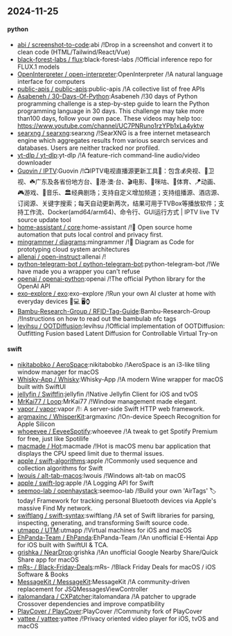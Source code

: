 ## 2024-11-25

#### python
* [abi / screenshot-to-code](https://github.com/abi/screenshot-to-code):abi /!Drop in a screenshot and convert it to clean code (HTML/Tailwind/React/Vue)
* [black-forest-labs / flux](https://github.com/black-forest-labs/flux):black-forest-labs /!Official inference repo for FLUX.1 models
* [OpenInterpreter / open-interpreter](https://github.com/OpenInterpreter/open-interpreter):OpenInterpreter /!A natural language interface for computers
* [public-apis / public-apis](https://github.com/public-apis/public-apis):public-apis /!A collective list of free APIs
* [Asabeneh / 30-Days-Of-Python](https://github.com/Asabeneh/30-Days-Of-Python):Asabeneh /!30 days of Python programming challenge is a step-by-step guide to learn the Python programming language in 30 days. This challenge may take more than100 days, follow your own pace. These videos may help too: https://www.youtube.com/channel/UC7PNRuno1rzYPb1xLa4yktw
* [searxng / searxng](https://github.com/searxng/searxng):searxng /!SearXNG is a free internet metasearch engine which aggregates results from various search services and databases. Users are neither tracked nor profiled.
* [yt-dlp / yt-dlp](https://github.com/yt-dlp/yt-dlp):yt-dlp /!A feature-rich command-line audio/video downloader
* [Guovin / IPTV](https://github.com/Guovin/IPTV):Guovin /!📺IPTV电视直播源更新工具🚀：包含💰央视、📡卫视、☘️广东及各省份地方台、🌊港·澳·台、🎬电影、🎥咪咕、🏀体育、🪁动画、🎮游戏、🎵音乐、🏛经典剧场；支持自定义增加频道；支持组播源、酒店源、订阅源、关键字搜索；每天自动更新两次，结果可用于TVBox等播放软件；支持工作流、Docker(amd64/arm64)、命令行、GUI运行方式 | IPTV live TV source update tool
* [home-assistant / core](https://github.com/home-assistant/core):home-assistant /!🏡 Open source home automation that puts local control and privacy first.
* [mingrammer / diagrams](https://github.com/mingrammer/diagrams):mingrammer /!🎨 Diagram as Code for prototyping cloud system architectures
* [allenai / open-instruct](https://github.com/allenai/open-instruct):allenai /!
* [python-telegram-bot / python-telegram-bot](https://github.com/python-telegram-bot/python-telegram-bot):python-telegram-bot /!We have made you a wrapper you can't refuse
* [openai / openai-python](https://github.com/openai/openai-python):openai /!The official Python library for the OpenAI API
* [exo-explore / exo](https://github.com/exo-explore/exo):exo-explore /!Run your own AI cluster at home with everyday devices 📱💻 🖥️⌚
* [Bambu-Research-Group / RFID-Tag-Guide](https://github.com/Bambu-Research-Group/RFID-Tag-Guide):Bambu-Research-Group /!Instructions on how to read out the bambulab nfc tags
* [levihsu / OOTDiffusion](https://github.com/levihsu/OOTDiffusion):levihsu /!Official implementation of OOTDiffusion: Outfitting Fusion based Latent Diffusion for Controllable Virtual Try-on

#### swift
* [nikitabobko / AeroSpace](https://github.com/nikitabobko/AeroSpace):nikitabobko /!AeroSpace is an i3-like tiling window manager for macOS
* [Whisky-App / Whisky](https://github.com/Whisky-App/Whisky):Whisky-App /!A modern Wine wrapper for macOS built with SwiftUI
* [jellyfin / Swiftfin](https://github.com/jellyfin/Swiftfin):jellyfin /!Native Jellyfin Client for iOS and tvOS
* [MrKai77 / Loop](https://github.com/MrKai77/Loop):MrKai77 /!Window management made elegant.
* [vapor / vapor](https://github.com/vapor/vapor):vapor /!💧 A server-side Swift HTTP web framework.
* [argmaxinc / WhisperKit](https://github.com/argmaxinc/WhisperKit):argmaxinc /!On-device Speech Recognition for Apple Silicon
* [whoeevee / EeveeSpotify](https://github.com/whoeevee/EeveeSpotify):whoeevee /!A tweak to get Spotify Premium for free, just like Spotilife
* [macmade / Hot](https://github.com/macmade/Hot):macmade /!Hot is macOS menu bar application that displays the CPU speed limit due to thermal issues.
* [apple / swift-algorithms](https://github.com/apple/swift-algorithms):apple /!Commonly used sequence and collection algorithms for Swift
* [lwouis / alt-tab-macos](https://github.com/lwouis/alt-tab-macos):lwouis /!Windows alt-tab on macOS
* [apple / swift-log](https://github.com/apple/swift-log):apple /!A Logging API for Swift
* [seemoo-lab / openhaystack](https://github.com/seemoo-lab/openhaystack):seemoo-lab /!Build your own 'AirTags' 🏷 today! Framework for tracking personal Bluetooth devices via Apple's massive Find My network.
* [swiftlang / swift-syntax](https://github.com/swiftlang/swift-syntax):swiftlang /!A set of Swift libraries for parsing, inspecting, generating, and transforming Swift source code.
* [utmapp / UTM](https://github.com/utmapp/UTM):utmapp /!Virtual machines for iOS and macOS
* [EhPanda-Team / EhPanda](https://github.com/EhPanda-Team/EhPanda):EhPanda-Team /!An unofficial E-Hentai App for iOS built with SwiftUI & TCA.
* [grishka / NearDrop](https://github.com/grishka/NearDrop):grishka /!An unofficial Google Nearby Share/Quick Share app for macOS
* [mRs- / Black-Friday-Deals](https://github.com/mRs-/Black-Friday-Deals):mRs- /!Black Friday Deals for macOS / iOS Software & Books
* [MessageKit / MessageKit](https://github.com/MessageKit/MessageKit):MessageKit /!A community-driven replacement for JSQMessagesViewController
* [italomandara / CXPatcher](https://github.com/italomandara/CXPatcher):italomandara /!A patcher to upgrade Crossover dependencies and improve compatibility
* [PlayCover / PlayCover](https://github.com/PlayCover/PlayCover):PlayCover /!Community fork of PlayCover
* [yattee / yattee](https://github.com/yattee/yattee):yattee /!Privacy oriented video player for iOS, tvOS and macOS
